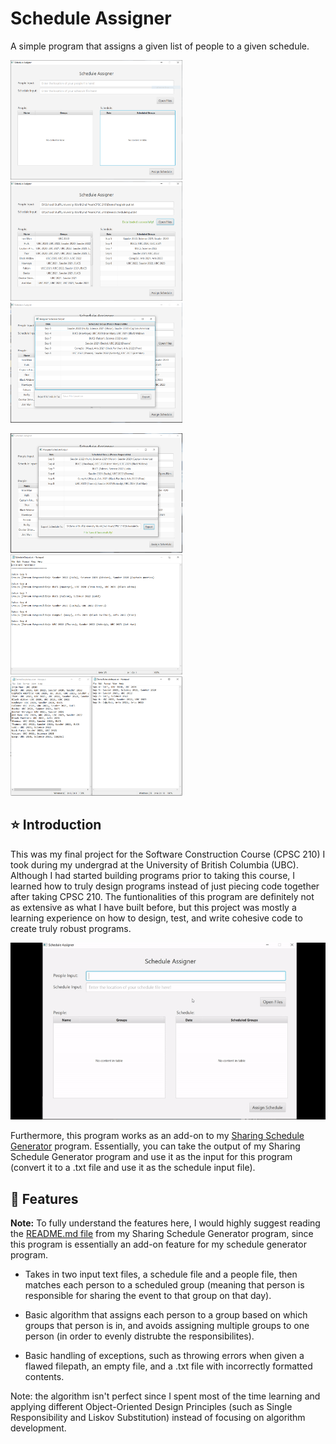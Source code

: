 # Schedule Assigner
A simple program that assigns a given list of people to a given schedule.

<img src="screenshots/ScheduleAssigner1.PNG" width="275" title="Intial View"> <img src="screenshots/ScheduleAssigner2.PNG" width="275" title="After Loading Files"> <img src="screenshots/ScheduleAssigner3new.PNG" width="275" title="After Assigning Files">

<img src="screenshots/ScheduleAssigner4.PNG" width="275" title="After Export"> <img src="screenshots/ScheduleAssigner5new.PNG" width="275" title="Exported File"> <img src="screenshots/ScheduleAssigner6.PNG" width="275" title="Input Files">

## :star: Introduction
This was my final project for the Software Construction Course (CPSC 210) I took during my undergrad at the University of British Columbia (UBC). Although I had started building programs prior to taking this course, I learned how to truly design programs instead of just piecing code together after taking CPSC 210. The funtionalities of this program are definitely not as extensive as what I have built before, but this project was mostly a learning experience on how to design, test, and write cohesive code to create truly robust programs.

<img src="screenshots/ScheduleAssignerDemo.gif" width="800" title="In Game Screenshot 3">

Furthermore, this program works as an add-on to my [Sharing Schedule Generator](https://github.com/scheng20/sharing-schedule-generator) program. Essentially, you can take the output of my Sharing Schedule Generator program and use it as the input for this program (convert it to a .txt file and use it as the schedule input file).

## :pushpin: Features 
**Note:** To fully understand the features here, I would highly suggest reading the [README.md file](https://github.com/scheng20/sharing-schedule-generator/blob/master/README.md) from my Sharing Schedule Generator program, since this program is essentially an add-on feature for my schedule generator program. 

* Takes in two input text files, a schedule file and a people file, then matches each person to a scheduled group (meaning that person is responsible for sharing the event to that group on that day).

* Basic algorithm that assigns each person to a group based on which groups that person is in, and avoids assigning multiple groups to one person (in order to evenly distrubte the responsibilites).

* Basic handling of exceptions, such as throwing errors when given a flawed filepath, an empty file, and a .txt file with incorrectly formatted contents.

Note: the algorithm isn't perfect since I spent most of the time learning and applying different Object-Oriented Design Principles (such as Single Responsibility and Liskov Substitution) instead of focusing on algorithm development. 
